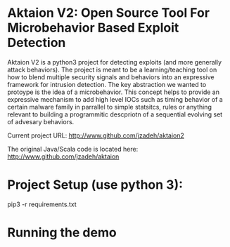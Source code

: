 # Aktaion V2: Open Source Tool For Microbehavior Based Exploit Detection

Aktaion V2 is a python3 project for detecting exploits (and more generally attack behaviors).  The project is meant to be a learning/teaching tool on how to blend multiple security signals and behaviors into an expressive framework for intrusion detection.  The key abstraction we wanted to protoype is the idea of a microbehavior.  This concept helps to provide an expressive mechanism to add high level IOCs such as timing behavior of a certain malware family in parrallel to simple statsitcs, rules or anything relevant to building a programmitic descpriotn of a sequential evolving set of advesary behaviors.

Current project URL: <http://www.github.com/jzadeh/aktaion2>

The original Java/Scala code is located here: <http://www.github.com/jzadeh/aktaion>

# Project Setup (use python 3): 

pip3 -r requirements.txt

# Running the demo



